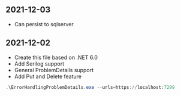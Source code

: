 ﻿## 2021-12-03
- Can persist to sqlserver

## 2021-12-02

- Create this file based on .NET 6.0
- Add Serilog support
- General ProblemDetails support
- Add Put and Delete feature

```powershell
.\ErrorHandlingProblemDetails.exe --urls=https://localhost:7299
```
